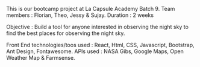 This is our bootcamp project at La Capsule Academy Batch 9. 
Team members : Florian, Theo, Jessy & Sujay. 
Duration : 2 weeks 

Objective : Build a tool for anyone interested in observing the night sky to find the best places for observing the night sky. 

Front End technologies/toos used : React, Html, CSS, Javascript, Bootstrap, Ant Design, Fontawesome.
APIs used : NASA Gibs, Google Maps, Open Weather Map & Farmsense.


